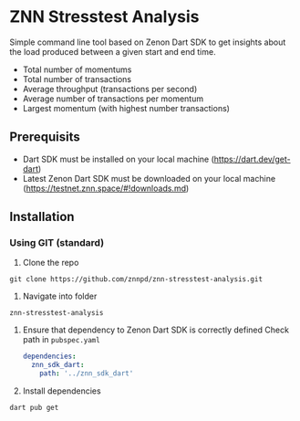 # ZNN Stresstest Analysis
Simple command line tool based on Zenon Dart SDK to get insights about the load produced between a given start and end time.
* Total number of momentums
* Total number of transactions
* Average throughput (transactions per second)
* Average number of transactions per momentum
* Largest momentum (with highest number transactions)

## Prerequisits
* Dart SDK must be installed on your local machine (https://dart.dev/get-dart)
* Latest Zenon Dart SDK must be downloaded on your local machine (https://testnet.znn.space/#!downloads.md)

## Installation
### Using GIT (standard)
1. Clone the repo
```
git clone https://github.com/znnpd/znn-stresstest-analysis.git
```
1. Navigate into folder
```
znn-stresstest-analysis
```
1. Ensure that dependency to Zenon Dart SDK is correctly defined
    Check path in `pubspec.yaml`
    ```yaml
    dependencies:
      znn_sdk_dart:
        path: '../znn_sdk_dart'
    ```
1. Install dependencies
```
dart pub get
```
